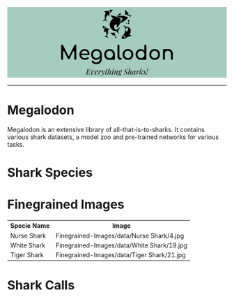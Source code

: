 ![Logo](imgs-readme/logo.png)
<hr>

# Megalodon
Megalodon is an extensive library of all-that-is-to-sharks. It contains various shark datasets, a model zoo and pre-trained networks for various tasks.

# Shark Species
# Finegrained Images

<table style="width:100%">
  <tr>
    <th>Specie Name</th>
    <th>Image</th> 
  </tr>
  <tr>
    <td>Nurse Shark</td>
    <td>Finegrained-Images/data/Nurse Shark/4.jpg</td>
  </tr>
  <tr>
    <td>White Shark</td>
    <td>Finegrained-Images/data/White Shark/19.jpg</td>
  </tr>
  <tr>
    <td>Tiger Shark</td>
    <td>Finegrained-Images/data/Tiger Shark/21.jpg</td>
  </tr>
</table>

</body>
</html>

# Shark Calls

